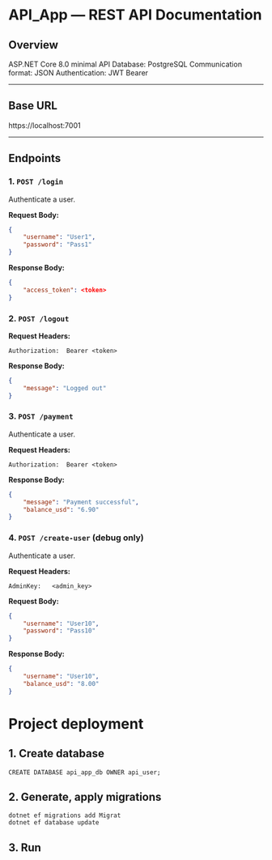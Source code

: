 # API_App — REST API Documentation

## Overview
ASP.NET Core 8.0 minimal API
Database: PostgreSQL
Communication format: JSON
Authentication: JWT Bearer

---

## Base URL
https://localhost:7001


---

## Endpoints

### 1. `POST /login`
Authenticate a user.

**Request Body:**
```json
{
    "username": "User1",
    "password": "Pass1"
}
```

**Response Body:**
```json
{
    "access_token": <token>
}
```


### 2. `POST /logout`

**Request Headers:**
```
Authorization:	Bearer <token>
```

**Response Body:**
```json
{
    "message": "Logged out"
}
```


### 3. `POST /payment`
Authenticate a user.

**Request Headers:**
```
Authorization:	Bearer <token>
```

**Response Body:**
```json
{
    "message": "Payment successful",
    "balance_usd": "6.90"
}
```


### 4. `POST /create-user` (debug only)
Authenticate a user.

**Request Headers:**
```
AdminKey:	<admin_key>
```
**Request Body:**
```json
{
    "username": "User10",
    "password": "Pass10"
}
```

**Response Body:**
```json
{
    "username": "User10",
    "balance_usd": "8.00"
}
```

# Project deployment
## 1. Create database
```
CREATE DATABASE api_app_db OWNER api_user;
```
## 2. Generate, apply migrations
```
dotnet ef migrations add Migrat
dotnet ef database update
```
## 3. Run
